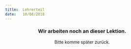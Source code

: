 ```yaml
---
title:  Lehrerteil
date:   10/08/2018
---
```


### <center>Wir arbeiten noch an dieser Lektion.</center>
<center>Bitte komme später zurück.</center>